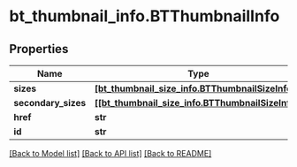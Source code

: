 # bt_thumbnail_info.BTThumbnailInfo

## Properties
Name | Type | Description | Notes
------------ | ------------- | ------------- | -------------
**sizes** | [**[bt_thumbnail_size_info.BTThumbnailSizeInfo]**](BTThumbnailSizeInfo.md) |  | [optional] 
**secondary_sizes** | [**[[bt_thumbnail_size_info.BTThumbnailSizeInfo]]**](BTThumbnailSizeInfo.md) |  | [optional] 
**href** | **str** |  | [optional] 
**id** | **str** |  | [optional] 

[[Back to Model list]](../README.md#documentation-for-models) [[Back to API list]](../README.md#documentation-for-api-endpoints) [[Back to README]](../README.md)


